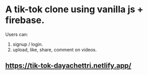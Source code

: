 # A tik-tok clone using vanilla js + firebase.
Users can: 
1. signup / login.
2. upload, like, share, comment on videos.
## https://tik-tok-dayachettri.netlify.app/
